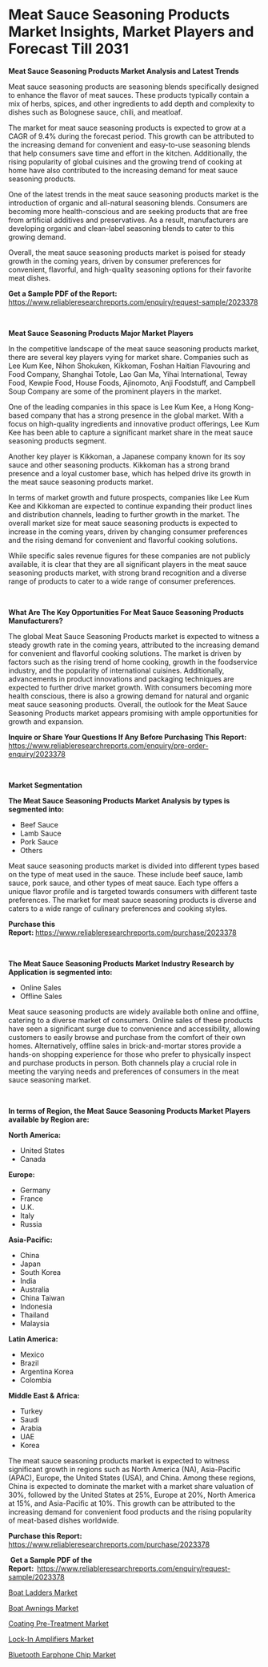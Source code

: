 <p><h1>Meat Sauce Seasoning Products Market Insights, Market Players and Forecast Till 2031</h1></p><p><strong>Meat Sauce Seasoning Products Market Analysis and Latest Trends</strong></p>
<p><p>Meat sauce seasoning products are seasoning blends specifically designed to enhance the flavor of meat sauces. These products typically contain a mix of herbs, spices, and other ingredients to add depth and complexity to dishes such as Bolognese sauce, chili, and meatloaf.</p><p>The market for meat sauce seasoning products is expected to grow at a CAGR of 9.4% during the forecast period. This growth can be attributed to the increasing demand for convenient and easy-to-use seasoning blends that help consumers save time and effort in the kitchen. Additionally, the rising popularity of global cuisines and the growing trend of cooking at home have also contributed to the increasing demand for meat sauce seasoning products.</p><p>One of the latest trends in the meat sauce seasoning products market is the introduction of organic and all-natural seasoning blends. Consumers are becoming more health-conscious and are seeking products that are free from artificial additives and preservatives. As a result, manufacturers are developing organic and clean-label seasoning blends to cater to this growing demand.</p><p>Overall, the meat sauce seasoning products market is poised for steady growth in the coming years, driven by consumer preferences for convenient, flavorful, and high-quality seasoning options for their favorite meat dishes.</p></p>
<p><strong>Get a Sample PDF of the Report:&nbsp;</strong> <a href="https://www.reliableresearchreports.com/enquiry/request-sample/2023378">https://www.reliableresearchreports.com/enquiry/request-sample/2023378</a></p>
<p>&nbsp;</p>
<p><strong>Meat Sauce Seasoning Products Major Market Players</strong></p>
<p><p>In the competitive landscape of the meat sauce seasoning products market, there are several key players vying for market share. Companies such as Lee Kum Kee, Nihon Shokuken, Kikkoman, Foshan Haitian Flavouring and Food Company, Shanghai Totole, Lao Gan Ma, Yihai International, Teway Food, Kewpie Food, House Foods, Ajinomoto, Anji Foodstuff, and Campbell Soup Company are some of the prominent players in the market.</p><p>One of the leading companies in this space is Lee Kum Kee, a Hong Kong-based company that has a strong presence in the global market. With a focus on high-quality ingredients and innovative product offerings, Lee Kum Kee has been able to capture a significant market share in the meat sauce seasoning products segment.</p><p>Another key player is Kikkoman, a Japanese company known for its soy sauce and other seasoning products. Kikkoman has a strong brand presence and a loyal customer base, which has helped drive its growth in the meat sauce seasoning products market.</p><p>In terms of market growth and future prospects, companies like Lee Kum Kee and Kikkoman are expected to continue expanding their product lines and distribution channels, leading to further growth in the market. The overall market size for meat sauce seasoning products is expected to increase in the coming years, driven by changing consumer preferences and the rising demand for convenient and flavorful cooking solutions.</p><p>While specific sales revenue figures for these companies are not publicly available, it is clear that they are all significant players in the meat sauce seasoning products market, with strong brand recognition and a diverse range of products to cater to a wide range of consumer preferences.</p></p>
<p>&nbsp;</p>
<p><strong>What Are The Key Opportunities For Meat Sauce Seasoning Products Manufacturers?</strong></p>
<p><p>The global Meat Sauce Seasoning Products market is expected to witness a steady growth rate in the coming years, attributed to the increasing demand for convenient and flavorful cooking solutions. The market is driven by factors such as the rising trend of home cooking, growth in the foodservice industry, and the popularity of international cuisines. Additionally, advancements in product innovations and packaging techniques are expected to further drive market growth. With consumers becoming more health conscious, there is also a growing demand for natural and organic meat sauce seasoning products. Overall, the outlook for the Meat Sauce Seasoning Products market appears promising with ample opportunities for growth and expansion.</p></p>
<p><strong>Inquire or Share Your Questions If Any Before Purchasing This Report:</strong> <a href="https://www.reliableresearchreports.com/enquiry/pre-order-enquiry/2023378">https://www.reliableresearchreports.com/enquiry/pre-order-enquiry/2023378</a></p>
<p>&nbsp;</p>
<p><strong>Market Segmentation</strong></p>
<p><strong>The Meat Sauce Seasoning Products Market Analysis by types is segmented into:</strong></p>
<p><ul><li>Beef Sauce</li><li>Lamb Sauce</li><li>Pork Sauce</li><li>Others</li></ul></p>
<p><p>Meat sauce seasoning products market is divided into different types based on the type of meat used in the sauce. These include beef sauce, lamb sauce, pork sauce, and other types of meat sauce. Each type offers a unique flavor profile and is targeted towards consumers with different taste preferences. The market for meat sauce seasoning products is diverse and caters to a wide range of culinary preferences and cooking styles.</p></p>
<p><strong>Purchase this Report:&nbsp;</strong><a href="https://www.reliableresearchreports.com/purchase/2023378">https://www.reliableresearchreports.com/purchase/2023378</a></p>
<p>&nbsp;</p>
<p><strong>The Meat Sauce Seasoning Products Market Industry Research by Application is segmented into:</strong></p>
<p><ul><li>Online Sales</li><li>Offline Sales</li></ul></p>
<p><p>Meat sauce seasoning products are widely available both online and offline, catering to a diverse market of consumers. Online sales of these products have seen a significant surge due to convenience and accessibility, allowing customers to easily browse and purchase from the comfort of their own homes. Alternatively, offline sales in brick-and-mortar stores provide a hands-on shopping experience for those who prefer to physically inspect and purchase products in person. Both channels play a crucial role in meeting the varying needs and preferences of consumers in the meat sauce seasoning market.</p></p>
<p>&nbsp;</p>
<p><strong>In terms of Region, the Meat Sauce Seasoning Products Market Players available by Region are:</strong></p>
<p>
    <p> <strong> North America: </strong>
        <ul>
            <li>United States</li>
            <li>Canada</li>
        </ul>
        </p> 
    <p> <strong> Europe: </strong>
        <ul>
            <li>Germany</li>
            <li>France</li>
            <li>U.K.</li>
            <li>Italy</li>
            <li>Russia</li>
        </ul>
        </p> 
    <p> <strong> Asia-Pacific: </strong>
        <ul>
            <li>China</li>
            <li>Japan</li>
            <li>South Korea</li>
            <li>India</li>
            <li>Australia</li>
            <li>China Taiwan</li>
            <li>Indonesia</li>
            <li>Thailand</li>
            <li>Malaysia</li>
        </ul>
        </p> 
    <p> <strong> Latin America: </strong>
        <ul>
            <li>Mexico</li>
            <li>Brazil</li>
            <li>Argentina Korea</li>
            <li>Colombia</li>
        </ul>
        </p> 
    <p> <strong> Middle East & Africa: </strong>
        <ul>
            <li>Turkey</li>
            <li>Saudi</li>
            <li>Arabia</li>
            <li>UAE</li>
            <li>Korea</li>
        </ul>
    </p>
    </p>
<p><p>The meat sauce seasoning products market is expected to witness significant growth in regions such as North America (NA), Asia-Pacific (APAC), Europe, the United States (USA), and China. Among these regions, China is expected to dominate the market with a market share valuation of 30%, followed by the United States at 25%, Europe at 20%, North America at 15%, and Asia-Pacific at 10%. This growth can be attributed to the increasing demand for convenient food products and the rising popularity of meat-based dishes worldwide.</p></p>
<p><strong>Purchase this Report: </strong><a href="https://www.reliableresearchreports.com/purchase/2023378">https://www.reliableresearchreports.com/purchase/2023378</a></p>
<p>&nbsp;<strong>Get a Sample PDF of the Report:&nbsp;&nbsp;</strong><a href="https://www.reliableresearchreports.com/enquiry/request-sample/2023378">https://www.reliableresearchreports.com/enquiry/request-sample/2023378</a></p>
<p><strong></strong></p>
<p><p><a href="https://cautious-neon-760.notion.site/Boat-Ladders-Market-Size-and-Examines-its-Market-Scope-with-a-Primary-Focus-on-Growth-Opportunitie-18053b6e21eb4a3ab9a91c90c68d6414">Boat Ladders Market</a></p><p><a href="https://spotless-saver-8fd.notion.site/Boat-Awnings-Market-Size-Market-Share-and-Global-Market-Analysis-Report-2024-2031-60bcc8ca190047b6b4f59145c22a3721">Boat Awnings Market</a></p><p><a href="https://view.publitas.com/reportprime-1/coating-pre-treatment-market-dynamics-2024-2031-also-about-its-market-trends-projections-and-opportunities/">Coating Pre-Treatment Market</a></p><p><a href="https://view.publitas.com/reportprime-1/lock-in-amplifiers-market-research-report-unlocks-analysis-on-the-market-financial-status-market-size-and-market-revenue-upto-2031/">Lock-In Amplifiers Market</a></p><p><a href="https://frill-swim-3cd.notion.site/Bluetooth-Earphone-Chip-Market-Analysis-Examines-its-Scope-on-Growth-Opportunities-and-Forecasted-T-07f3f14de1eb4ae295010cb82372e099">Bluetooth Earphone Chip Market</a></p></p>
